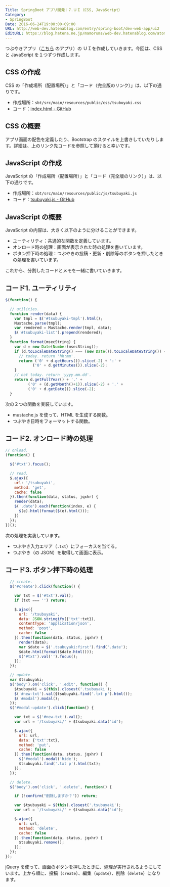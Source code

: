 ```yaml
---
Title: SpringBoot アプリ開発：7.ＵＩ（CSS, JavaScript）
Category:
- SpringBoot
Date: 2016-06-24T19:00:00+09:00
URL: http://web-dev.hatenablog.com/entry/spring-boot/dev-web-app/ui2
EditURL: https://blog.hatena.ne.jp/mamorums/web-dev.hatenablog.com/atom/entry/10328749687179185878
---
```


つぶやきアプリ（[こちら](/entry/spring-boot/dev-web-app/overview) のアプリ）の ＵＩを作成していきます。今回は、CSS と JavaScript を１つずつ作成します。


## CSS の作成
CSS の「作成場所（配置場所）」と「コード（完全版のリンク）」は、以下の通りです。

- 作成場所：`sbt/src/main/resources/public/css/tsubuyaki.css`
- コード：[index.html - GitHub](https://github.com/mamorum/blog/blob/master/code/sbt/src/main/resources/public/css/tsubuyaki.css) 


## CSS の概要
アプリ画面の配色を定義したり、Bootstrap のスタイルを上書きしていたりします。詳細は、上のリンク先コードを参照して頂けると幸いです。


## JavaScript の作成
JavaScript の「作成場所（配置場所）」と「コード（完全版のリンク）」は、以下の通りです。

- 作成場所：`sbt/src/main/resources/public/js/tsubuyaki.js`
- コード：[tsubuyaki.js - GitHub](https://github.com/mamorum/blog/blob/master/code/sbt/src/main/resources/public/js/tsubuyaki.js) 


## JavaScript の概要
JavaScript の内容は、大きく以下のように分けることができます。

- ユーティリティ：共通的な関数を定義しています。
- オンロード時の処理：画面が表示された時の処理を書いています。
- ボタン押下時の処理：つぶやきの投稿・更新・削除等のボタンを押したときの処理を書いています。

これから、分割したコードとメモを一緒に書いていきます。


## コード1. ユーティリティ
```javascript
$(function() {

  // utilities.
  function render(data) {
    var tmpl = $('#tsubuyaki-tmpl').html();
    Mustache.parse(tmpl);
    var rendered = Mustache.render(tmpl, data);
    $('#tsubuyaki-list').prepend(rendered);
  }
  function format(msecString) {
    var d = new Date(Number(msecString));
    if (d.toLocaleDateString() === (new Date()).toLocaleDateString()) {
      // today. return 'hh:mm'.
      return ('0' + d.getHours()).slice(-2) + ':' +
            ('0' + d.getMinutes()).slice(-2);
    }
    // not today. return 'yyyy.mm.dd'.
    return d.getFullYear() + '.' +
          ('0' + (d.getMonth()+1)).slice(-2) + '.' +
          ('0' + d.getDate()).slice(-2);
  }
```

次の２つの関数を実装しています。

- mustache.js を使って、HTML を生成する関数。
- つぶやき日時をフォーマットする関数。


## コード2. オンロード時の処理
```javascript
// onload.
(function() {

  $('#txt').focus();

  // read.
  $.ajax({
    url: '/tsubuyaki',
    method: 'get',
    cache: false
  }).then(function(data, status, jqxhr) {
    render(data);
    $('.date').each(function(index, e) {
      $(e).html(format($(e).html()));
    })
  });
})();
```

次の処理を実装しています。

- つぶやき入力エリア（`.txt`）にフォーカスを当てる。
- つぶやき（の JSON）を取得して画面に表示。


## コード3. ボタン押下時の処理
```javascript
  // create.
  $('#create').click(function() {

    var txt = $('#txt').val();
    if (txt === '') return;

    $.ajax({
      url: '/tsubuyaki',
      data: JSON.stringify({'txt':txt}),
      contentType: 'application/json',
      method: 'post',
      cache: false
    }).then(function(data, status, jqxhr) {
      render(data);
      var $date = $('.tsubuyaki:first').find('.date');
      $date.html(format($date.html()));
      $('#txt').val('').focus();
    });
  });

  // update.
  var $tsubuyaki;
  $('body').on('click', '.edit', function() {
    $tsubuyaki = $(this).closest('.tsubuyaki');
    $('#new-txt').val($tsubuyaki.find('.txt p').html());
    $('#modal').modal();
  });
  $('#modal-update').click(function() {

    var txt = $('#new-txt').val();
    var url = '/tsubuyaki/' + $tsubuyaki.data('id');

    $.ajax({
      url: url,
      data: {'txt':txt},
      method: 'put',
      cache: false
    }).then(function(data, status, jqxhr) {
      $('#modal').modal('hide');
      $tsubuyaki.find('.txt p').html(txt);
    });
  });

  // delete.
  $('body').on('click', '.delete', function() {

    if (!confirm("削除しますか？")) return;

    var $tsubuyaki = $(this).closest('.tsubuyaki');
    var url = '/tsubuyaki/' + $tsubuyaki.data('id');

    $.ajax({
      url: url,
      method: 'delete',
      cache: false
    }).then(function(data, status, jqxhr) {
      $tsubuyaki.remove();
    });
  });
});
```

jQuery を使って、画面のボタンを押したときに、処理が実行されるようにしています。上から順に、投稿（`create`）、編集（`update`）、削除（`delete`）になります。

